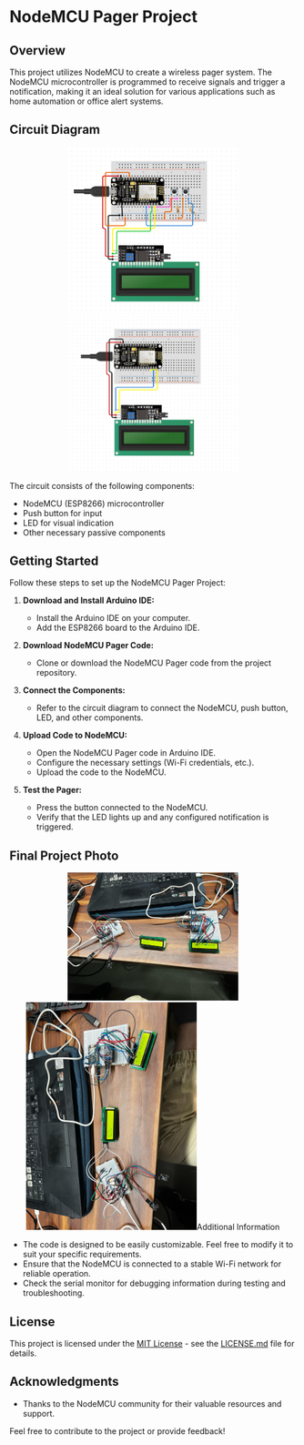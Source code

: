 # NodeMCU Pager Project

## Overview

This project utilizes NodeMCU to create a wireless pager system. The NodeMCU microcontroller is programmed to receive signals and trigger a notification, making it an ideal solution for various applications such as home automation or office alert systems.

## Circuit Diagram

<p align="center">
  <img src="/assets/circuit/circuit_1.png" alt="Circuit Diagram-1" width="300">
  <img src="/assets/circuit/circuit_2.png" alt="Circuit Diagram-2" width="300">
</p>
The circuit consists of the following components:

- NodeMCU (ESP8266) microcontroller
- Push button for input
- LED for visual indication
- Other necessary passive components

## Getting Started

Follow these steps to set up the NodeMCU Pager Project:

1. **Download and Install Arduino IDE:**
   - Install the Arduino IDE on your computer.
   - Add the ESP8266 board to the Arduino IDE.

2. **Download NodeMCU Pager Code:**
   - Clone or download the NodeMCU Pager code from the project repository.

3. **Connect the Components:**
   - Refer to the circuit diagram to connect the NodeMCU, push button, LED, and other components.

4. **Upload Code to NodeMCU:**
   - Open the NodeMCU Pager code in Arduino IDE.
   - Configure the necessary settings (Wi-Fi credentials, etc.).
   - Upload the code to the NodeMCU.

5. **Test the Pager:**
   - Press the button connected to the NodeMCU.
   - Verify that the LED lights up and any configured notification is triggered.

## Final Project Photo
<p align="center">
  <img src="/assets/final/project-photo-1.jpeg" alt="Final Photo-1" width="300">
  <img src="/assets/final/project_photo.jpeg" alt="Final Photo-2" width="300" style="transform: rotate(180deg);>
</p>


This image showcases the completed NodeMCU Pager project with all components assembled and operational.

## Additional Information

- The code is designed to be easily customizable. Feel free to modify it to suit your specific requirements.
- Ensure that the NodeMCU is connected to a stable Wi-Fi network for reliable operation.
- Check the serial monitor for debugging information during testing and troubleshooting.

## License

This project is licensed under the [MIT License](LICENSE.md) - see the [LICENSE.md](LICENSE.md) file for details.

## Acknowledgments

- Thanks to the NodeMCU community for their valuable resources and support.

Feel free to contribute to the project or provide feedback!
